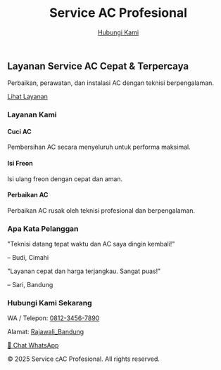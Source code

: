 <!DOCTYPE html>
<html lang="id">
<head>
  <meta charset="UTF-8" />
  <meta name="viewport" content="width=device-width, initial-scale=1.0"/>
  <title>Service AC Profesional</title>
  <script src="https://cdn.tailwindcss.com"></script>
  <script>
    tailwind.config = {
      theme: {
        extend: {
          animation: {
            pulseSlow: 'pulse 2s infinite',
          }
        }
      }
    }
  </script>
</head>
<body class="bg-gray-50 text-gray-800">

  <!-- Header -->
  <header class="bg-blue-600 text-white p-6">
    <div class="container mx-auto flex justify-between items-center">
      <h1 class="text-2xl font-bold">Service AC Profesional</h1>
      <a href="#kontak" class="bg-white text-blue-600 px-4 py-2 rounded hover:bg-gray-100 transition">Hubungi Kami</a>
    </div>
  </header>

  <!-- Hero Section -->
  <section class="text-center py-16 bg-white">
    <h2 class="text-4xl font-bold mb-4">Layanan Service AC Cepat & Terpercaya</h2>
    <p class="text-lg mb-6">Perbaikan, perawatan, dan instalasi AC dengan teknisi berpengalaman.</p>
    <a href="#layanan" class="bg-blue-600 text-white px-6 py-3 rounded hover:bg-blue-700 transition">Lihat Layanan</a>
  </section>

  <!-- Layanan -->
  <section id="layanan" class="py-16 bg-gray-100">
    <div class="container mx-auto text-center">
      <h3 class="text-3xl font-bold mb-8">Layanan Kami</h3>
      <div class="grid md:grid-cols-3 gap-6">
        <div class="bg-white p-6 rounded shadow">
          <h4 class="text-xl font-semibold mb-2">Cuci AC</h4>
          <p>Pembersihan AC secara menyeluruh untuk performa maksimal.</p>
        </div>
        <div class="bg-white p-6 rounded shadow">
          <h4 class="text-xl font-semibold mb-2">Isi Freon</h4>
          <p>Isi ulang freon dengan cepat dan aman.</p>
        </div>
        <div class="bg-white p-6 rounded shadow">
          <h4 class="text-xl font-semibold mb-2">Perbaikan AC</h4>
          <p>Perbaikan AC rusak oleh teknisi profesional dan berpengalaman.</p>
        </div>
      </div>
    </div>
  </section>

  <!-- Testimoni -->
  <section class="py-16 bg-white">
    <div class="container mx-auto text-center">
      <h3 class="text-3xl font-bold mb-8">Apa Kata Pelanggan</h3>
      <div class="grid md:grid-cols-2 gap-6">
        <div class="p-6 bg-gray-100 rounded shadow">
          <p>"Teknisi datang tepat waktu dan AC saya dingin kembali!"</p>
          <span class="block mt-2 font-semibold">– Budi, Cimahi</span>
        </div>
        <div class="p-6 bg-gray-100 rounded shadow">
          <p>"Layanan cepat dan harga terjangkau. Sangat puas!"</p>
          <span class="block mt-2 font-semibold">– Sari, Bandung</span>
        </div>
      </div>
    </div>
  </section>

  <!-- Kontak -->
  <section id="kontak" class="py-16 bg-blue-600 text-white">
    <div class="container mx-auto text-center">
      <h3 class="text-3xl font-bold mb-6">Hubungi Kami Sekarang</h3>
      <p class="mb-4">WA / Telepon: <a href="tel:085222241144" class="underline">0812-3456-7890</a></p>
      <p>Alamat: <a href="mailto:Rajawali-Bandung" class="underline">Rajawali_Bandung</a></p>
    </div>
  </section>

  <!-- Floating WhatsApp Button -->
  <a href="https://wa.me/6285222241144?text=Halo%2C%20Pak%20Kiki%20saya%20ingin%20tanya%20mengenai%20AC"
     target="_blank"
     class="fixed bottom-6 right-6 bg-green-500 text-white px-5 py-3 rounded-full shadow-lg hover:bg-green-600 transition z-50 animate-pulseSlow">
     📱 Chat WhatsApp
  </a>

  <!-- Footer -->
  <footer class="bg-gray-800 text-white text-center p-4">
    © 2025 Service cAC Profesional. All rights reserved.
  </footer>

</body>
</html>
